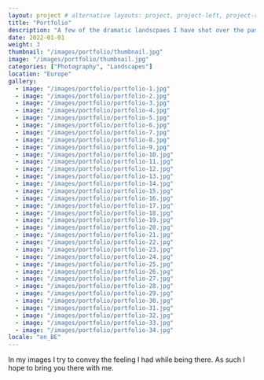 ```yaml
---
layout: project # alternative layouts: project, project-left, project-right, project-top
title: "Portfolio"
description: "A few of the dramatic landscpaes I have shot over the past couple of years."
date: 2022-01-01
weight: 3
thumbnail: "/images/portfolio/thumbnail.jpg"
image: "/images/portfolio/thumbnail.jpg"
categories: ["Photography", "Landscapes"]
location: "Europe"
gallery:
  - image: "/images/portfolio/portfolio-1.jpg"
  - image: "/images/portfolio/portfolio-2.jpg"
  - image: "/images/portfolio/portfolio-3.jpg"
  - image: "/images/portfolio/portfolio-4.jpg"
  - image: "/images/portfolio/portfolio-5.jpg"
  - image: "/images/portfolio/portfolio-6.jpg"
  - image: "/images/portfolio/portfolio-7.jpg"
  - image: "/images/portfolio/portfolio-8.jpg"
  - image: "/images/portfolio/portfolio-9.jpg"
  - image: "/images/portfolio/portfolio-10.jpg"
  - image: "/images/portfolio/portfolio-11.jpg"
  - image: "/images/portfolio/portfolio-12.jpg"
  - image: "/images/portfolio/portfolio-13.jpg"
  - image: "/images/portfolio/portfolio-14.jpg"
  - image: "/images/portfolio/portfolio-15.jpg"
  - image: "/images/portfolio/portfolio-16.jpg"
  - image: "/images/portfolio/portfolio-17.jpg"
  - image: "/images/portfolio/portfolio-18.jpg"
  - image: "/images/portfolio/portfolio-19.jpg"
  - image: "/images/portfolio/portfolio-20.jpg"
  - image: "/images/portfolio/portfolio-21.jpg"
  - image: "/images/portfolio/portfolio-22.jpg"
  - image: "/images/portfolio/portfolio-23.jpg"
  - image: "/images/portfolio/portfolio-24.jpg"
  - image: "/images/portfolio/portfolio-25.jpg"
  - image: "/images/portfolio/portfolio-26.jpg"
  - image: "/images/portfolio/portfolio-27.jpg"
  - image: "/images/portfolio/portfolio-28.jpg"
  - image: "/images/portfolio/portfolio-29.jpg"
  - image: "/images/portfolio/portfolio-30.jpg"
  - image: "/images/portfolio/portfolio-31.jpg"
  - image: "/images/portfolio/portfolio-32.jpg"
  - image: "/images/portfolio/portfolio-33.jpg"
  - image: "/images/portfolio/portfolio-34.jpg"
locale: "en_BE"
---
```


In my images I try to convey the feeling I had while being there. As such I hope to bring you there with me.